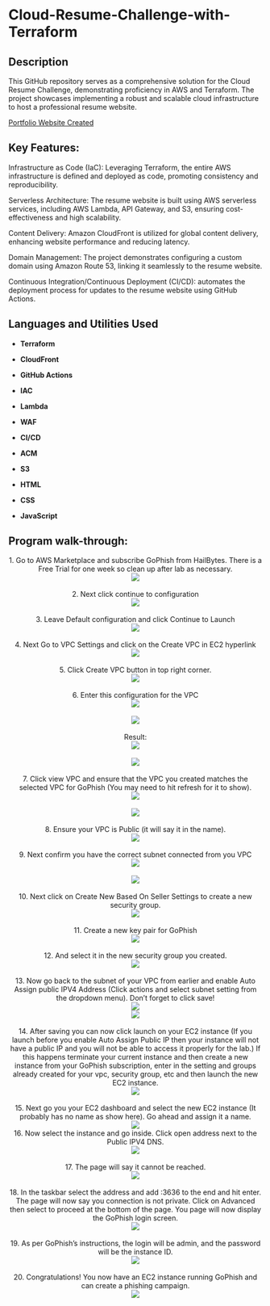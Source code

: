 <h1>Cloud-Resume-Challenge-with-Terraform</h1>




<h2>Description</h2>

This GitHub repository serves as a comprehensive solution for the Cloud Resume Challenge, demonstrating proficiency in AWS and Terraform. The project showcases implementing a robust and scalable cloud infrastructure to host a professional resume website.

[Portfolio Website Created](https://www.davidclacey.com/)


<h2>Key Features:</h2>

Infrastructure as Code (IaC): Leveraging Terraform, the entire AWS infrastructure is defined and deployed as code, promoting consistency and reproducibility.

Serverless Architecture: The resume website is built using AWS serverless services, including AWS Lambda, API Gateway, and S3, ensuring cost-effectiveness and high scalability.

Content Delivery: Amazon CloudFront is utilized for global content delivery, enhancing website performance and reducing latency.

Domain Management: The project demonstrates configuring a custom domain using Amazon Route 53, linking it seamlessly to the resume website.

Continuous Integration/Continuous Deployment (CI/CD): automates the deployment process for updates to the resume website using GitHub Actions.

<h2>Languages and Utilities Used</h2>

- <b>Terraform</b> 
- <b>CloudFront</b>
- <b>GitHub Actions</b>
- <b>IAC</b>
- <b>Lambda</b>
- <b>WAF</b> 
- <b>CI/CD</b>
- <b>ACM</b>
- <b>S3</b>

- <b>HTML</b> 
- <b>CSS</b>
- <b>JavaScript</b>




<h2>Program walk-through:</h2>

<p align="center">
1.	Go to AWS Marketplace and subscribe GoPhish from HailBytes. There is a Free Trial for one week so clean up after lab as necessary.  <br/>
<img src=https://github.com/Dlacey1/AWS-Phishing-Lab/blob/main/images/Picture1.png>
<br />
<br />
2.	Next click continue to configuration  <br/>
<img src=https://github.com/Dlacey1/AWS-Phishing-Lab/blob/main/images/Picture2.png>
<br />
<br />
3.	Leave Default configuration and click Continue to Launch  <br/>
<img src=https://github.com/Dlacey1/AWS-Phishing-Lab/blob/main/images/Picture3.png>
<br />
<br />
4.	Next Go to VPC Settings and click on the Create VPC in EC2 hyperlink <br/>
<img src=https://github.com/Dlacey1/AWS-Phishing-Lab/blob/main/images/Picture4.png>
<br />
<br />
5.	Click Create VPC button in top right corner.   <br/>
<img src=https://github.com/Dlacey1/AWS-Phishing-Lab/blob/main/images/Picture5.png>
<br />
<br />
6.	Enter this configuration for the VPC  <br/>
<img src=https://github.com/Dlacey1/AWS-Phishing-Lab/blob/main/images/Picture6.png>
<br />
<br />
<img src=https://github.com/Dlacey1/AWS-Phishing-Lab/blob/main/images/Picture7.png>
<br />
<br/>
Result:  
<br/>
<img src=https://github.com/Dlacey1/AWS-Phishing-Lab/blob/main/images/Picture8.png>
<br />
<br />  
<img src=https://github.com/Dlacey1/AWS-Phishing-Lab/blob/main/images/Picture9.png>
<br />
<br />
7.	Click view VPC and ensure that the VPC you created matches the selected VPC for GoPhish (You may need to hit refresh for it to show).  <br/>
<img src=https://github.com/Dlacey1/AWS-Phishing-Lab/blob/main/images/Picture10.png>
<br />
<br />
<img src=https://github.com/Dlacey1/AWS-Phishing-Lab/blob/main/images/Picture11.png>
<br />
<br />
8.	Ensure your VPC is Public (it will say it in the name).   <br/>
<img src=https://github.com/Dlacey1/AWS-Phishing-Lab/blob/main/images/Picture12.png>
<br />
<br />
9.	Next confirm you have the correct subnet connected from you VPC <br/>
<img src=https://github.com/Dlacey1/AWS-Phishing-Lab/blob/main/images/Picture13.png>
<br />
<br />
<img src=https://github.com/Dlacey1/AWS-Phishing-Lab/blob/main/images/Picture14.png>
<br />
<br />
10.	Next click on Create New Based On Seller Settings to create a new security group.    <br/>
<img src=https://github.com/Dlacey1/AWS-Phishing-Lab/blob/main/images/Picture15.png>
<br />
<br />
11.	Create a new key pair for GoPhish
 <br/>
<img src=https://github.com/Dlacey1/AWS-Phishing-Lab/blob/main/images/Picture16.png>
<br />
<br />
12.	And select it in the new security group you created.  <br/>
<img src=https://github.com/Dlacey1/AWS-Phishing-Lab/blob/main/images/Picture17.png>
<br />
<br />
13.	Now go back to the subnet of your VPC from earlier and enable Auto Assign public IPV4 Address (Click actions and select subnet setting from the dropdown menu). Don’t forget to click save!  <br/>
<img src=https://github.com/Dlacey1/AWS-Phishing-Lab/blob/main/images/Picture18.png>
<br />
<img src=https://github.com/Dlacey1/AWS-Phishing-Lab/blob/main/images/Picture19.png>
<br />
<br />
14.	After saving you can now click launch on your EC2 instance (If you launch before you enable Auto Assign Public IP then your instance will not have a public IP and you will not be able to access it properly for the lab.) If this happens terminate your current instance and then create a new instance from your GoPhish subscription, enter in the setting and groups already created for your vpc, security group, etc and then launch the new EC2 instance.
  <br/>
<img src=https://github.com/Dlacey1/AWS-Phishing-Lab/blob/main/images/Picture20.png>
<br />
<br />
15.	Next go you your EC2 dashboard and select the new EC2 instance (It probably has no name as show here). Go ahead and assign it a name.  <br/>
<img src=https://github.com/Dlacey1/AWS-Phishing-Lab/blob/main/images/Picture21.png>
<br />
16.	Now select the instance and go inside. Click open address next to the Public IPV4 DNS.
 <br/>
<img src=https://github.com/Dlacey1/AWS-Phishing-Lab/blob/main/images/Picture22.png>
<br />
<br />
17.	The page will say it cannot be reached.   <br/>
<img src=https://github.com/Dlacey1/AWS-Phishing-Lab/blob/main/images/Picture23.png>
<br />
<br />
18.	In the taskbar select the address and add :3636 to the end and hit enter. 
The page will now say you connection is not private. Click on Advanced then select to proceed at the bottom of the page. 
You page will now display the GoPhish login screen. 
  <br/>
<img src=https://github.com/Dlacey1/AWS-Phishing-Lab/blob/main/images/Picture24.png>
<br />
<br />
19.	As per GoPhish’s instructions, the login will be admin, and the password will be the instance ID. 
  <br/>
<img src=https://github.com/Dlacey1/AWS-Phishing-Lab/blob/main/images/Picture25.png>
<br />
<br />
20.	Congratulations! You now have an EC2 instance running GoPhish and can create a phishing campaign.   <br/>
<img src=https://github.com/Dlacey1/AWS-Phishing-Lab/blob/main/images/Picture26.png>
<br />
<br />
